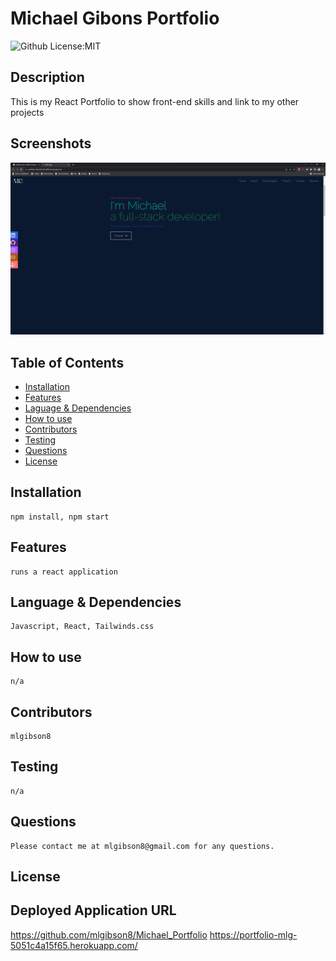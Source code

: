 # Michael Gibons Portfolio
![Github License:MIT](https://img.shields.io/badge/License-MIT-yellow.svg)
## Description
  This is my React Portfolio to show front-end skills and  link to my other projects
## Screenshots
![Screenshot](https://github.com/mlgibson8/Michael_Portfolio/blob/main/src/assets/Portfolio.png)
## Table of Contents
* [Installation](#installation)
* [Features](#features)
* [Laguage & Dependencies](#language)
* [How to use](#howtouse)
* [Contributors](#contributors)
* [Testing](#testing)
* [Questions](#questions)
* [License](#license)
## Installation
    npm install, npm start
## Features
    runs a react application
## Language & Dependencies
    Javascript, React, Tailwinds.css
## How to use
    n/a
## Contributors
    mlgibson8
## Testing
    n/a
## Questions
    Please contact me at mlgibson8@gmail.com for any questions.
## License
    
## Deployed Application URL
 https://github.com/mlgibson8/Michael_Portfolio
 https://portfolio-mlg-5051c4a15f65.herokuapp.com/

